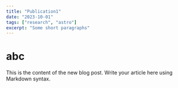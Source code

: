 ```yaml
---
title: "Publication1"
date: "2023-10-01"
tags: ["research", "astro"]
excerpt: "Some short paragraphs"
---
```


# abc

This is the content of the new blog post. Write your article here using Markdown syntax.